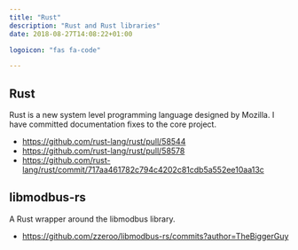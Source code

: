 ```yaml
---
title: "Rust"
description: "Rust and Rust libraries"
date: 2018-08-27T14:08:22+01:00

logoicon: "fas fa-code"

---
```


## Rust

Rust is a new system level programming language designed by Mozilla. I have committed documentation fixes to the core project.

* https://github.com/rust-lang/rust/pull/58544
* https://github.com/rust-lang/rust/pull/58578
* https://github.com/rust-lang/rust/commit/717aa461782c794c4202c81cdb5a552ee10aa13c

## libmodbus-rs

A Rust wrapper around the libmodbus library.

* https://github.com/zzeroo/libmodbus-rs/commits?author=TheBiggerGuy
